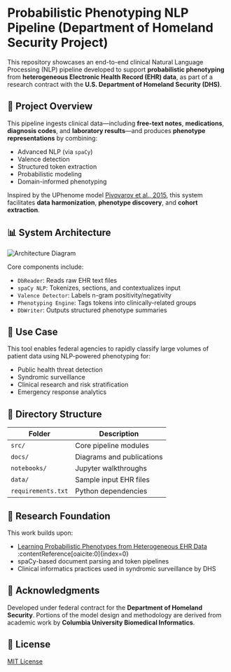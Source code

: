 # Probabilistic Phenotyping NLP Pipeline (Department of Homeland Security Project)

This repository showcases an end-to-end clinical Natural Language Processing (NLP) pipeline developed to support **probabilistic phenotyping** from **heterogeneous Electronic Health Record (EHR) data**, as part of a research contract with the **U.S. Department of Homeland Security (DHS)**.

## 🔬 Project Overview

This pipeline ingests clinical data—including **free-text notes**, **medications**, **diagnosis codes**, and **laboratory results**—and produces **phenotype representations** by combining:

- Advanced NLP (via `spaCy`)
- Valence detection
- Structured token extraction
- Probabilistic modeling
- Domain-informed phenotyping

Inspired by the UPhenome model [Pivovarov et al., 2015](https://doi.org/10.1016/j.jbi.2015.10.001), this system facilitates **data harmonization**, **phenotype discovery**, and **cohort extraction**.

## 📊 System Architecture

![Architecture Diagram](docs/architecture-overview.png)

Core components include:

- `DbReader`: Reads raw EHR text files
- `spaCy NLP`: Tokenizes, sections, and contextualizes input
- `Valence Detector`: Labels n-gram positivity/negativity
- `Phenotyping Engine`: Tags tokens into clinically-related groups
- `DbWriter`: Outputs structured phenotype summaries

## 🧪 Use Case

This tool enables federal agencies to rapidly classify large volumes of patient data using NLP-powered phenotyping for:

- Public health threat detection
- Syndromic surveillance
- Clinical research and risk stratification
- Emergency response analytics

## 📁 Directory Structure

| Folder | Description |
|--------|-------------|
| `src/` | Core pipeline modules |
| `docs/` | Diagrams and publications |
| `notebooks/` | Jupyter walkthroughs |
| `data/` | Sample input EHR files |
| `requirements.txt` | Python dependencies |

## 🧠 Research Foundation

This work builds upon:
- [Learning Probabilistic Phenotypes from Heterogeneous EHR Data](https://doi.org/10.1016/j.jbi.2015.10.001) :contentReference[oaicite:0]{index=0}
- spaCy-based document parsing and token pipelines
- Clinical informatics practices used in syndromic surveillance by DHS

## 🔐 Acknowledgments

Developed under federal contract for the **Department of Homeland Security**. Portions of the model design and methodology are derived from academic work by **Columbia University Biomedical Informatics**.

## 📜 License

[MIT License](LICENSE)
